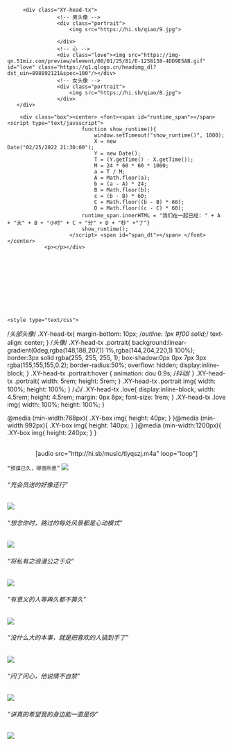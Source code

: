 
         <div class="XY-head-tx">
                    <!-- 男头像 -->
                    <div class="portrait">
                        <img src="https://hi.sb/qiao/9.jpg">
                                
                    </div>
                    <!-- 心 -->
                    <div class="love"><img src="https://img-qn.51miz.com/preview/element/00/01/25/81/E-1258138-4DD9E5AB.gif" id="love" class="https://q1.qlogo.cn/headimg_dl?dst_uin=898892121&spec=100"/></div>
                    <!-- 女头像 -->
                    <div class="portrait">
                        <img src="https://hi.sb/qiao/8.jpg">
                    </div>
       </div>

<p></p>



		<div class="box"><center> <font><span id="runtime_span"></span> <script type="text/javascript">
							function show_runtime(){
								window.setTimeout("show_runtime()", 1000);
								X = new								Date("02/25/2022 21:30:00");
								Y = new Date();
								T = (Y.getTime() - X.getTime());
								M = 24 * 60 * 60 * 1000;
								a = T / M;
								A = Math.floor(a);
								b = (a - A) * 24;
								B = Math.floor(b);
								c = (b - B) * 60;
								C = Math.floor((b - B) * 60);
								D = Math.floor((c - C) * 60);
							runtime_span.innerHTML = "我们在一起已经: " + A + "天" + B + "小时" + C + "分" + D + "秒" +"了"}
							show_runtime();
						</script> <span id="span_dt"></span> </font></center>
				<p></p></div> 











 	<style type="text/css">
  /*头部头像*/
.XY-head-tx{
	margin-bottom: 10px;
	/*outline: 1px #f00 solid;*/
	text-align: center;
}
/*头像*/
.XY-head-tx .portrait{
    background:linear-gradient(0deg,rgba(148,188,207,1) 1%,rgba(144,204,220,1) 100%);
    border:3px solid rgba(255, 255, 255, 1);
    box-shadow:0px 0px 7px 3px rgba(155,155,155,0.2);
    border-radius:50%;
    overflow: hidden;
    display:inline-block;
}
.XY-head-tx .portrait:hover {
	animation: dou 0.9s;   /*抖动*/
}
.XY-head-tx .portrait{
    width: 5rem;
    height: 5rem;
}
.XY-head-tx .portrait img{
	width: 100%;
	height: 100%;
}
/*心*/
.XY-head-tx .love{
    display:inline-block;
    width: 4.5rem;
    height: 4.5rem;
    margin: 0px 8px;
    font-size: 1rem;
}
.XY-head-tx .love img{
	width: 100%;
	height: 100%;
}


@media (min-width:768px){
	.XY-box img{
	    height: 40px;
    }
}@media (min-width:992px){
	.XY-box img{
	    height: 140px;
    }
}@media (min-width:1200px){
	.XY-box img{
	    height: 240px;
    }
}

</style> 

<script src="https://cdn.jsdelivr.net/gh/1426239465/98dou.cn/yinghua/yinghua.js"></script>

<br>
<center>
[audio src="http://hi.sb/music/tlyqszj.m4a" loop="loop"]
</center>







`“预谋已久，得偿所愿”`
![](https://hi.sb/qiao/2.jpg) 
###### “充会员送的好像还行”
![](https://hi.sb/qiao/3.jpg) 
###### “想念你时，路过的每处风景都是心动模式”
![](https://hi.sb/qiao/4.jpg)
###### “将私有之浪漫公之于众”
![](https://hi.sb/qiao/10.jpg) 
###### “有意义的人等再久都不算久” 
![](https://hi.sb/qiao/5.jpg) 
###### “没什么大的本事，就是把喜欢的人搞到手了”
![](https://hi.sb/qiao/6.jpg)
###### “问了问心，他说情不自禁”
![](https://hi.sb/qiao/7.jpg)  
###### “讲真的希望我的身边能一直是你”
![](https://hi.sb/qiao/1.jpg) 






